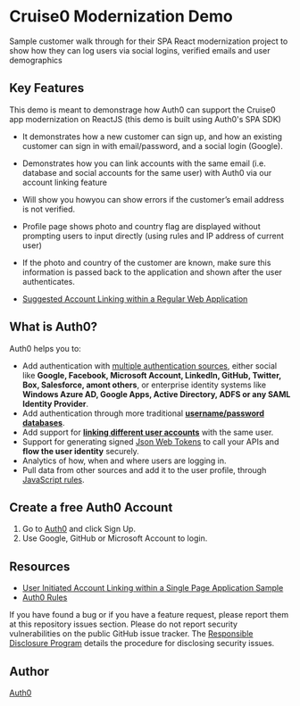 # Cruise0 Modernization Demo

Sample customer walk through for their SPA React modernization project to show how they can log users via social logins, verified emails and user demographics

## Key Features

This demo is meant to demonstrage how Auth0 can support the Cruise0 app modernization on ReactJS (this demo is built using Auth0's SPA SDK)

* It demonstrates how a new customer can sign up, and how an existing customer can sign in with email/password, and a social login (Google).
* Demonstrates how you can link accounts with the same email (i.e. database and social accounts for the same user) with Auth0 via our account linking feature
* Will show you howyou can show errors if the customer’s email address is not verified. 
* Profile page shows photo and country flag are displayed without prompting users to input directly (using rules and IP address of current user)
* If the photo and country of the customer are known, make sure this information is passed back to the application and shown after the user authenticates.

* [Suggested Account Linking within a Regular Web Application](/RegularWebApp)

## What is Auth0?

Auth0 helps you to:

* Add authentication with [multiple authentication sources](https://docs.auth0.com/identityproviders), either social like **Google, Facebook, Microsoft Account, LinkedIn, GitHub, Twitter, Box, Salesforce, amont others**, or enterprise identity systems like **Windows Azure AD, Google Apps, Active Directory, ADFS or any SAML Identity Provider**.
* Add authentication through more traditional **[username/password databases](https://docs.auth0.com/mysql-connection-tutorial)**.
* Add support for **[linking different user accounts](https://docs.auth0.com/link-accounts)** with the same user.
* Support for generating signed [Json Web Tokens](https://docs.auth0.com/jwt) to call your APIs and **flow the user identity** securely.
* Analytics of how, when and where users are logging in.
* Pull data from other sources and add it to the user profile, through [JavaScript rules](https://docs.auth0.com/rules).

## Create a free Auth0 Account

1. Go to [Auth0](https://auth0.com) and click Sign Up.
2. Use Google, GitHub or Microsoft Account to login.

## Resources

* [User Initiated Account Linking within a Single Page Application Sample](https://github.com/auth0-samples/auth0-link-accounts-sample/tree/master/SPA)
* [Auth0 Rules](https://auth0.com/docs/rules)


If you have found a bug or if you have a feature request, please report them at this repository issues section. Please do not report security vulnerabilities on the public GitHub issue tracker. The [Responsible Disclosure Program](https://auth0.com/whitehat) details the procedure for disclosing security issues.

## Author
[Auth0](auth0.com)
